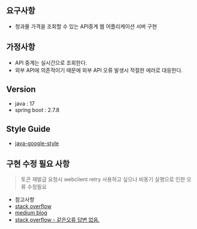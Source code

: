## 요구사항 
- 청과물 가격을 조회할 수 있는 API중계 웹 어플리케이션 서버 구현

## 가정사항 
- API 중계는 실시간으로 조회한다. 
- 외부 API에 의존적이기 때문에 외부 API 오류 발생시 적절한 에러로 대응한다.

## Version
- java : 17
- spring boot : 2.7.8

## Style Guide
- [java-google-style](https://github.com/google/styleguide/blob/gh-pages/intellij-java-google-style.xml)
 
## 구현 수정 필요 사항 
> 토큰 재발급 요청시 webclient retry 사용하고 싶으나 비동기 실행으로 인한 오류 수정필요
  - 참고사항
  - [stack overflow](https://stackoverflow.com/questions/64355088/spring-webclient-call-method-in-retry)
  - [medium blog](https://geraldnguyen.medium.com/retry-webclient-request-f058fa4c337f)
  - [stack overflow - 같은오류 답변 없음.](https://stackoverflow.com/questions/75111657/throws-java-lang-illegalstateexception-block-blockfirst-blocklast-when-re)